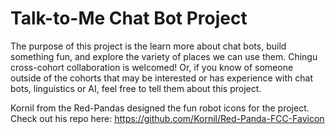 # Talk-to-Me Chat Bot Project

The purpose of this project is the learn more about chat bots, build something fun, and explore the variety of places we can use them. Chingu cross-cohort collaboration is welcomed! Or, if you know of someone outside of the cohorts that may be interested or has experience with chat bots, linguistics or AI, feel free to tell them about this project.

Kornil from the Red-Pandas designed the fun robot icons for the project. Check out his repo here: https://github.com/Kornil/Red-Panda-FCC-Favicon
